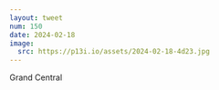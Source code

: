 ```yaml
---
layout: tweet
num: 150
date: 2024-02-18
image:
  src: https://p13i.io/assets/2024-02-18-4d23.jpg
---
```


Grand Central
